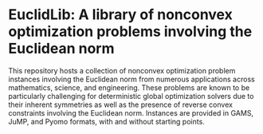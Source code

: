 # EuclidLib: A library of nonconvex optimization problems involving the Euclidean norm

This repository hosts a collection of nonconvex optimization problem instances involving the Euclidean norm from numerous applications across mathematics, science, and engineering.
These problems are known to be particularly challenging for deterministic global optimization solvers due to their inherent symmetries as well as the presence of reverse convex constraints involving the Euclidean norm.
Instances are provided in GAMS, JuMP, and Pyomo formats, with and without starting points.